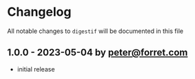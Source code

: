 # Changelog

All notable changes to `digestif` will be documented in this file

## 1.0.0 - 2023-05-04 by peter@forret.com

- initial release
